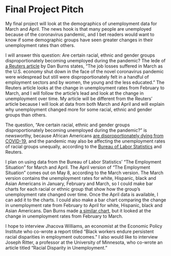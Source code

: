 # Final Project Pitch
My final project will look at the demographics of unemployment data for March and April. The news hook is that many people are unemployed because of the coronavirus pandemic, and I bet readers would want to know if some demographic groups have seen greater changes in their unemployment rates than others. 

I will answer this question: Are certain racial, ethnic and gender groups disproportionately becoming unemployed during the pandemic? The lede of [a Reuters article](https://www.reuters.com/article/us-health-coronavirus-usa-jobs/how-the-coronavirus-job-cuts-played-out-by-sector-and-demographics-idUSKBN21M0EL) by Dan Burns states, “The job losses suffered in March as the U.S. economy shut down in the face of the novel coronavirus pandemic were widespread but still were disproportionately felt in a handful of employment sectors and by women, the young and the less educated.” The Reuters article looks at the change in unemployment rates from February to March, and I will follow the article’s lead and look at the change in unemployment over time. My article will be different from the Reuters’ article because I will look at data from both March and April and will explain why unemployment changed more for some racial, ethnic and gender groups than others. 

The question, “Are certain racial, ethnic and gender groups disproportionately becoming unemployed during the pandemic?” is newsworthy, because African Americans [are disproportionately dying from COVID-19](https://sojo.net/articles/you-cant-address-health-inequities-if-you-dont-understand-them), and the pandemic may also be affecting the unemployment rates of racial groups unequally, according to the [Bureau of Labor Statistics](https://www.bls.gov/news.release/pdf/empsit.pdf) and Reuters. 

I plan on using data from the Bureau of Labor Statistics’ “The Employment Situation” for March and April. The April version of “The Employment Situation” comes out on May 8, according to the March version. The March version contains the unemployment rates for white, Hispanic, black and Asian Americans in January, February and March, so I could make bar charts for each racial or ethnic group that show how the group’s unemployment rate changed over time. Once the April data is available, I can add it to the charts. I could also make a bar chart comparing the change in unemployment rate from February to April for white, Hispanic, black and Asian Americans. Dan Burns made [a similar chart](https://fingfx.thomsonreuters.com/gfx/mkt/xlbpglnkvqd/Pasted%20image%201585934947492.png), but it looked at the change in unemployment rates from February to March. 

I hope to interview Jhacova Williams, an economist at the Economic Policy Institute who co-wrote a report titled “Black workers endure persistent racial disparities in employment outcomes.” I also would like to interview Joseph Ritter, a professor at the University of Minnesota, who co-wrote an article titled “Racial Disparity in Unemployment.”
